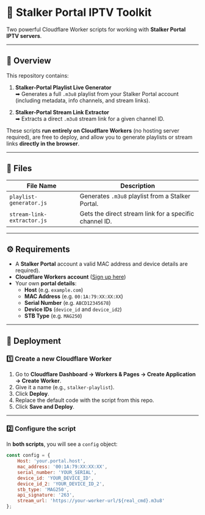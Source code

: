# 🎯 Stalker Portal IPTV Toolkit

Two powerful Cloudflare Worker scripts for working with **Stalker Portal IPTV servers**.

---

## 📜 Overview

This repository contains:

1. **Stalker-Portal Playlist Live Generator**  
   ➡ Generates a full `.m3u8` playlist from your Stalker Portal account (including metadata, info channels, and stream links).

2. **Stalker-Portal Stream Link Extractor**  
   ➡ Extracts a direct `.m3u8` stream link for a given channel ID.

These scripts **run entirely on Cloudflare Workers** (no hosting server required), are free to deploy, and allow you to generate playlists or stream links **directly in the browser**.

---

## 📂 Files

| File Name                | Description |
|--------------------------|-------------|
| `playlist-generator.js`  | Generates `.m3u8` playlist from a Stalker Portal. |
| `stream-link-extractor.js` | Gets the direct stream link for a specific channel ID. |

---

## ⚙ Requirements

- A **Stalker Portal** account a valid MAC address and device details are required).
- **Cloudflare Workers account** ([Sign up here](https://dash.cloudflare.com/sign-up))
- Your own **portal details**:
  - **Host** (e.g. `example.com`)
  - **MAC Address** (e.g. `00:1A:79:XX:XX:XX`)
  - **Serial Number** (e.g. `ABCD12345678`)
  - **Device IDs** (`device_id` and `device_id2`)
  - **STB Type** (e.g. `MAG250`)

---

## 🚀 Deployment

### 1️⃣ Create a new Cloudflare Worker
1. Go to **Cloudflare Dashboard → Workers & Pages → Create Application → Create Worker**.
2. Give it a name (e.g., `stalker-playlist`).
3. Click **Deploy**.
4. Replace the default code with the script from this repo.
5. Click **Save and Deploy**.

---

### 2️⃣ Configure the script
In **both scripts**, you will see a `config` object:

```js
const config = {
    Host: 'your.portal.host',
    mac_address: '00:1A:79:XX:XX:XX',
    serial_number: 'YOUR_SERIAL',
    device_id: 'YOUR_DEVICE_ID',
    device_id_2: 'YOUR_DEVICE_ID_2',
    stb_type: 'MAG250',
    api_signature: '263',
    stream_url: 'https://your-worker-url/${real_cmd}.m3u8'
};
